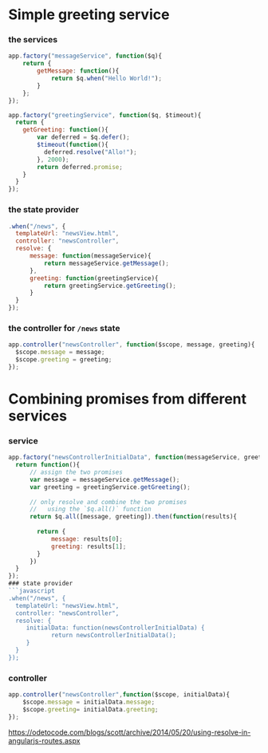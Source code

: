 # Simple greeting service
### the services
```javascript
app.factory("messageService", function($q){
    return {
        getMessage: function(){
            return $q.when("Hello World!");
        }
    };
});

app.factory("greetingService", function($q, $timeout){
  return {
    getGreeting: function(){
        var deferred = $q.defer();
        $timeout(function(){
          deferred.resolve("Allo!");
        }, 2000);
        return deferred.promise;
    }
  }
});
```
### the state provider
```javascript
.when("/news", {
  templateUrl: "newsView.html",
  controller: "newsController",
  resolve: {
      message: function(messageService){
          return messageService.getMessage();
      },
      greeting: function(greetingService){
          return greetingService.getGreeting();
      }
  }
});
```

### the controller for `/news` state
```javascript
app.controller("newsController", function($scope, message, greeting){
  $scope.message = message;
  $scope.greeting = greeting;
});
```

# Combining promises from different services
### service
```javascript
app.factory("newsControllerInitialData", function(messageService, greetingService, $q){
  return function(){
      // assign the two promises
      var message = messageService.getMessage();
      var greeting = greetingService.getGreeting();
      
      // only resolve and combine the two promises 
      //   using the `$q.all()` function
      return $q.all([message, greeting]).then(function(results){
        
        return {
            message: results[0];
            greeting: results[1];
        }
      })
  }
});
### state provider
```javascript
.when("/news", {
  templateUrl: "newsView.html",
  controller: "newsController",
  resolve: {
     initialData: function(newsControllerInitialData) {
            return newsControllerInitialData();
     }
  }
});
```

### controller
```javascript
app.controller("newsController",function($scope, initialData){
    $scope.message = initialData.message;
    $scope.greeting= initialData.greeting;
});
```



https://odetocode.com/blogs/scott/archive/2014/05/20/using-resolve-in-angularjs-routes.aspx

